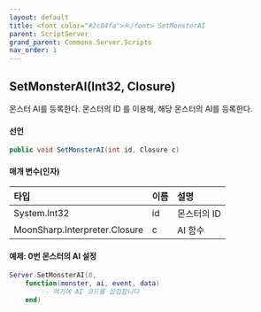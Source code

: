 ```yaml
---
layout: default
title: <font color="#2c84fa">𝑓</font> SetMonsterAI
parent: ScriptServer
grand_parent: Commons.Server.Scripts
nav_order: 1
---
```


<!-- 아래로 편집 -->

## SetMonsterAI(Int32, Closure)
몬스터 AI를 등록한다. 몬스터의 ID 를 이용해, 해당 몬스터의 AI를 등록한다.

#### 선언
```cs
public void SetMonsterAI(int id, Closure c)
```

#### 매개 변수(인자)

|타입|이름|설명|
|:-|:-|:-|
|System.Int32|id|몬스터의 ID|
|MoonSharp.Interpreter.Closure|c|AI 함수|

#### 예제: 0번 몬스터의 AI 설정
```lua
Server.SetMonsterAI(0,
    function(monster, ai, event, data)
        -- 여기에 AI 코드를 삽입합니다
    end)
```